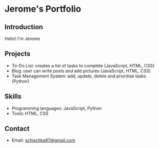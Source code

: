 # Jerome's Portfolio

## Introduction
Hello! I'm Jerome

## Projects
- To-Do List: creates a list of tasks to complete (JavaScript, HTML, CSS)
- Blog: user can write posts and add pictures  (JavaScript, HTML, CSS)
- Task Management System: add, update, delete and prioritise tasks (Python)

## Skills
- Programming languages: JavaScript, Python
- Tools: HTML, CSS

## Contact
- Email: schischka97@gmail.com

